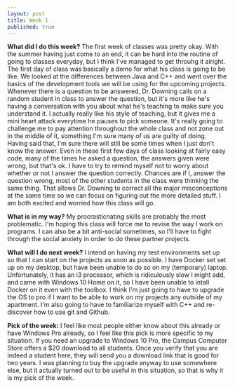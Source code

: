 ```yaml
---
layout: post
title: Week 1
published: true
---
```


**What did I do this week?**  The first week of classes was pretty okay. With the summer having just come to an end, it can be hard into the routine of going to classes everyday, but I think I've managed to get throuhg it alright. The first day of class was basically a demo for what his class is going to be like. We looked at the differences between Java and C++ and went over the basics of the development tools we will be using for the upcoming projects. Whenever there is a question to be answered, Dr. Downing calls on a random student in class to answer the question, but it's more like he's having a conversation with you about what he's teaching to make sure you understand it. I actually really like his style of teaching, but it gives me a mini heart attack everytime he pauses to pick someone. It's really going to challenge me to pay attention throughout the whole class and not zone out in the middle of it, something I'm sure many of us are guilty of doing. Having said that, I'm sure there will still be some times when I just don't know the answer. Even in these first few days of class looking at fairly easy code, many of the times he asked a question, the answers given were wrong, but that's ok. I have to try to remind myself not to worry about whether or not I answer the question correctly. Chances are if I, answer the question wrong, most of the other students in the class were thinking the same thing. That allows Dr. Downing to correct all the major misconceptions at the same time so we can focus on figuring out the more detailed stuff. I am both excited and worried how this class will go. 

**What is in my way?** My procrasticnating skills are probably the most problematic. I'm hoping this class will force me to revise the way I work on programs. I can also be a bit anti-social sometimes, so I'll have to fight through the social anxiety in order to do these partner projects.

**What will I do next week?** I intend on having my test environments set up so that I can start on the projects as soon as possible. I have Docker set set up on my desktop, but have been unable to do so on my (temporary) laptop. Unfortunately, it has an i3 processor, which is ridiculously slow I might add, and came with Windows 10 Home on it, so I have been unable to intall Docker on it even with the toolbox. I think I'm just going to have to upgrade the OS to pro if I want to be able to work on my projects any outside of my apartment. I'm also going to have to familiarize myself with C++ and re-discover how to use git and Github. 

**Pick of the week:** I feel like most people either know about this already or have Windows Pro already, so I feel like this pick is more specific to my situation. If you need an upgrade to Windows 10 Pro, the Campus Computer Store offers a $20 download to all students. Once you verify that you are indeed a student here, they will send you a download link that is good for two years. I was planning to buy the upgrade anyway to use somewhere else, but it actually turned out to be useful in this situation, so that is why it is my pick of the week.